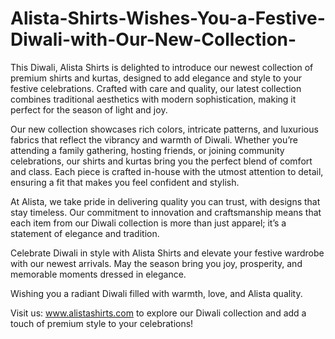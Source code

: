 # Alista-Shirts-Wishes-You-a-Festive-Diwali-with-Our-New-Collection-
This Diwali, Alista Shirts is delighted to introduce our newest collection of premium shirts and kurtas, designed to add elegance and style to your festive celebrations. Crafted with care and quality, our latest collection combines traditional aesthetics with modern sophistication, making it perfect for the season of light and joy.

Our new collection showcases rich colors, intricate patterns, and luxurious fabrics that reflect the vibrancy and warmth of Diwali. Whether you’re attending a family gathering, hosting friends, or joining community celebrations, our shirts and kurtas bring you the perfect blend of comfort and class. Each piece is crafted in-house with the utmost attention to detail, ensuring a fit that makes you feel confident and stylish.

At Alista, we take pride in delivering quality you can trust, with designs that stay timeless. Our commitment to innovation and craftsmanship means that each item from our Diwali collection is more than just apparel; it’s a statement of elegance and tradition.

Celebrate Diwali in style with Alista Shirts and elevate your festive wardrobe with our newest arrivals. May the season bring you joy, prosperity, and memorable moments dressed in elegance.

Wishing you a radiant Diwali filled with warmth, love, and Alista quality.

Visit us: www.alistashirts.com to explore our Diwali collection and add a touch of premium style to your celebrations!

